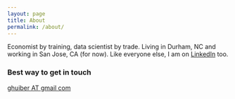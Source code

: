 ```yaml
---
layout: page
title: About
permalink: /about/
---
```


Economist by training, data scientist by trade. Living in Durham, NC and working in San Jose, CA (for now). Like everyone else, I am on [LinkedIn](https://www.linkedin.com/in/ghuiber) too. 

### Best way to get in touch

[ghuiber AT gmail com](mailto:ghuiber@gmail.com)

